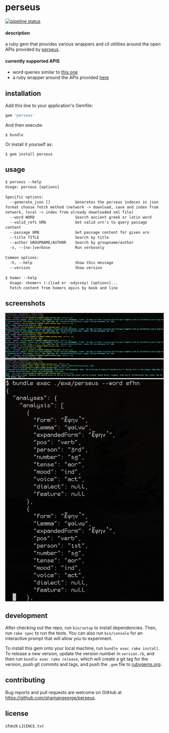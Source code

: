 # perseus

[![pipeline
status](https://damos.fruitopology.net/agora/perseus/badges/master/pipeline.svg)](https://damos.fruitopology.net/agora/perseus/commits/master)

#### description
a ruby gem that provides various wrappers and cli utilities
around the open APIs provided by
[perseus](http://www.perseus.tufts.edu/hopper/).

#### currently supported APIS
* word queries similar to
  [this one](http://www.perseus.tufts.edu/hopper/xmlmorph?lang=greek&lookup=efhn)
* a ruby wrapper around the APIs provided
  [here](http://sites.tufts.edu/perseusupdates/beta-features/perseus-cts-api/)

## installation

Add this line to your application's Gemfile:

```ruby
gem 'perseus'
```

And then execute:

    $ bundle

Or install it yourself as:

    $ gem install perseus

## usage

    $ perseus --help
    Usage: perseus [options]

    Specific options:
      --generate_json []           Generates the perseus indeces in json format choose fetch method (network -> download, save and index from network, local -> index from already downloaded xml file)
      --word WORD                  Search ancient greek or latin word
      --valid_refs URN             Get valid urn's to query passage content
      --passage URN                Get passage content for given urn
      --title TITLE                Search by title
      --author GROUPNAME/AUTHOR    Search by groupname/author
      -v, --[no-]verbose           Run verbosely

    Common options:
      -h, --help                   Show this message
      --version                    Show version

    $ homer --help
      Usage: <homer> (-iliad or -odyssey) [options]...
      Fetch content from homers epics by book and line


## screenshots

![by_author](https://raw.githubusercontent.com/shamangeorge/perseus/master/examples/by_author.png)
![by_title](https://raw.githubusercontent.com/shamangeorge/perseus/master/examples/by_title.png)
![by_word](https://raw.githubusercontent.com/shamangeorge/perseus/master/examples/by_word.png)


## development

After checking out the repo, run `bin/setup` to install dependencies. Then, run `rake spec` to run the tests. You can also run `bin/console` for an interactive prompt that will allow you to experiment.

To install this gem onto your local machine, run `bundle exec rake install`. To release a new version, update the version number in `version.rb`, and then run `bundle exec rake release`, which will create a git tag for the version, push git commits and tags, and push the `.gem` file to [rubygems.org](https://rubygems.org).

## contributing

Bug reports and pull requests are welcome on GitHub at https://github.com/shamangeorge/perseus.

## license

check `LICENCE.txt`
